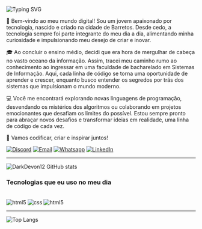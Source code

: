 ![Typing SVG](https://readme-typing-svg.demolab.com?font=Fira+Code&size=29&pause=1500&weight=900&duration=3500&color=FFFFFF&background=FFFFFF00&vCenter=true&width=1100&height=60&lines=👋👋+Olá.+Meu+nome+é+Vitor,+e+eu+sou+um+Desenvolvedor+Front-End!)

🚀 Bem-vindo ao meu mundo digital! Sou um jovem apaixonado por tecnologia, nascido e criado na cidade de Barretos. Desde cedo, a tecnologia sempre foi parte integrante do meu dia a dia, alimentando minha curiosidade e impulsionando meu desejo de criar e inovar.

🎓 Ao concluir o ensino médio, decidi que era hora de mergulhar de cabeça no vasto oceano da informação. Assim, tracei meu caminho rumo ao conhecimento ao ingressar em uma faculdade de bacharelado em Sistemas de Informação. Aqui, cada linha de código se torna uma oportunidade de aprender e crescer, enquanto busco entender os segredos por trás dos sistemas que impulsionam o mundo moderno.

💻 Você me encontrará explorando novas linguagens de programação, desvendando os mistérios dos algoritmos ou colaborando em projetos emocionantes que desafiam os limites do possível. Estou sempre pronto para abraçar novos desafios e transformar ideias em realidade, uma linha de código de cada vez.

🌟 Vamos codificar, criar e inspirar juntos!

[![Discord](	https://img.shields.io/badge/Discord-7289DA?style=for-the-badge&logo=discord&logoColor=white)]()
[![Email](	https://img.shields.io/badge/Gmail-D14836?style=for-the-badge&logo=gmail&logoColor=white)]()
[![Whatsapp](https://img.shields.io/badge/WhatsApp-25D366?style=for-the-badge&logo=whatsapp&logoColor=white)]() 
[![LinkedIn](https://img.shields.io/badge/LinkedIn-0077B5?style=for-the-badge&logo=linkedin&logoColor=white)]()<br>
<hr>

![DarkDevon12 GitHub stats](https://github-readme-stats.vercel.app/api?username=DarkDevon12&show_icons=true&theme=radical)

### Tecnologias que eu uso no meu dia

<div style="display: inline_block"><br/>
<img align="center" alt="html5" src="https://img.shields.io/badge/HTML5-E34F26?style=for-the-badge&logo=html5&logoColor=white" />
<img align="center" alt="css" src="https://img.shields.io/badge/CSS3-1572B6?style=for-the-badge&logo=css3&logoColor=white" />
<img align="center" alt="html5" src="https://img.shields.io/badge/JavaScript-F7DF1E?style=for-the-badge&logo=javascript&logoColor=black" />
</div> 

<p><hr>

![Top Langs](https://github-readme-stats.vercel.app/api/top-langs/?username=DarkDevon11&layout=compact)
